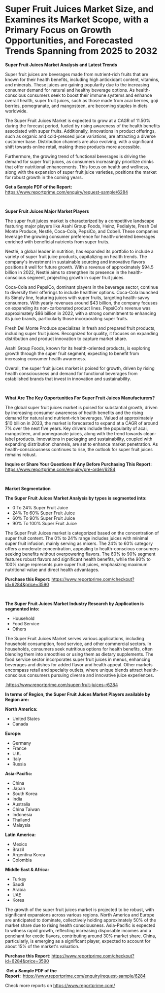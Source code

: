 <p><h1>Super Fruit Juices Market Size, and Examines its Market Scope, with a Primary Focus on Growth Opportunities, and Forecasted Trends Spanning from 2025 to 2032</h1></p><p><strong>Super Fruit Juices Market Analysis and Latest Trends</strong></p>
<p><p>Super fruit juices are beverages made from nutrient-rich fruits that are known for their health benefits, including high antioxidant content, vitamins, and minerals. These juices are gaining popularity due to the increasing consumer demand for natural and healthy beverage options. As health-conscious consumers seek to boost their immune systems and enhance overall health, super fruit juices, such as those made from acai berries, goji berries, pomegranate, and mangosteen, are becoming staples in diets worldwide.</p><p>The Super Fruit Juices Market is expected to grow at a CAGR of 11.50% during the forecast period, fueled by rising awareness of the health benefits associated with super fruits. Additionally, innovations in product offerings, such as organic and cold-pressed juice variations, are attracting a diverse customer base. Distribution channels are also evolving, with a significant shift towards online retail, making these products more accessible. </p><p>Furthermore, the growing trend of functional beverages is driving the demand for super fruit juices, as consumers increasingly prioritize drinks that offer nutritional enhancements. This focus on health and wellness, along with the expansion of super fruit juice varieties, positions the market for robust growth in the coming years.</p></p>
<p><strong>Get a Sample PDF of the Report:&nbsp;</strong> <a href="https://www.reportprime.com/enquiry/request-sample/6284?utm_campaign=2629&utm_medium=2&utm_source=Github&utm_content=ia&utm_term=19032025&utm_id=super-fruit-juices">https://www.reportprime.com/enquiry/request-sample/6284</a></p>
<p>&nbsp;</p>
<p><strong>Super Fruit Juices Major Market Players</strong></p>
<p><p>The super fruit juices market is characterized by a competitive landscape featuring major players like Asahi Group Foods, Heinz, Pedialyte, Fresh Del Monte Produce, Nestlé, Coca-Cola, PepsiCo, and Cobell. These companies leverage the growing consumer preference for health-oriented beverages enriched with beneficial nutrients from super fruits.</p><p>Nestlé, a global leader in nutrition, has expanded its portfolio to include a variety of super fruit juice products, capitalizing on health trends. The company's investment in sustainable sourcing and innovative flavors positions it well for future growth. With a revenue of approximately $94.5 billion in 2022, Nestlé aims to strengthen its presence in the health-conscious segment, projecting growth in super fruit juices.</p><p>Coca-Cola and PepsiCo, dominant players in the beverage sector, continue to diversify their offerings to include healthier options. Coca-Cola launched its Simply line, featuring juices with super fruits, targeting health-savvy consumers. With yearly revenues around $43 billion, the company focuses on expanding its non-carbonated product lines. PepsiCo's revenue was approximately $86 billion in 2022, with a strong commitment to enhancing its juice brands, particularly those incorporating super fruits.</p><p>Fresh Del Monte Produce specializes in fresh and prepared fruit products, including super fruit juices. Recognized for quality, it focuses on expanding distribution and product innovation to capture market share. </p><p>Asahi Group Foods, known for its health-oriented products, is exploring growth through the super fruit segment, expecting to benefit from increasing consumer health awareness.</p><p>Overall, the super fruit juices market is poised for growth, driven by rising health consciousness and demand for functional beverages from established brands that invest in innovation and sustainability.</p></p>
<p>&nbsp;</p>
<p><strong>What Are The Key Opportunities For Super Fruit Juices Manufacturers?</strong></p>
<p><p>The global super fruit juices market is poised for substantial growth, driven by increasing consumer awareness of health benefits and the rising demand for natural and nutrient-rich beverages. Valued at approximately $10 billion in 2023, the market is forecasted to expand at a CAGR of around 7% over the next five years. Key drivers include the popularity of acai, mangosteen, and pomegranate juices, along with the trend towards clean-label products. Innovations in packaging and sustainability, coupled with expanding distribution channels, are set to enhance market penetration. As health-consciousness continues to rise, the outlook for super fruit juices remains robust.</p></p>
<p><strong>Inquire or Share Your Questions If Any Before Purchasing This Report:</strong> <a href="https://www.reportprime.com/enquiry/pre-order/6284?utm_campaign=2629&utm_medium=2&utm_source=Github&utm_content=ia&utm_term=19032025&utm_id=super-fruit-juices">https://www.reportprime.com/enquiry/pre-order/6284</a></p>
<p>&nbsp;</p>
<p><strong>Market Segmentation</strong></p>
<p><strong>The Super Fruit Juices Market Analysis by types is segmented into:</strong></p>
<p><ul><li>0 To 24% Super Fruit Juice</li><li>24% To 60% Super Fruit Juice</li><li>60% To 90% Super Fruit Juice</li><li>90% To 100% Super Fruit Juice</li></ul></p>
<p><p>The Super Fruit Juices market is categorized based on the concentration of super fruit content. The 0% to 24% range includes juices with minimal super fruit infusion, mainly serving as mixers. The 24% to 60% category offers a moderate concentration, appealing to health-conscious consumers seeking benefits without overpowering flavors. The 60% to 90% segment features robust flavors and significant health benefits, while the 90% to 100% range represents pure super fruit juices, emphasizing maximum nutritional value and direct health advantages.</p></p>
<p><strong>Purchase this Report:&nbsp;</strong><a href="https://www.reportprime.com/checkout?id=6284&price=3590&utm_campaign=2629&utm_medium=2&utm_source=Github&utm_content=ia&utm_term=19032025&utm_id=super-fruit-juices">https://www.reportprime.com/checkout?id=6284&price=3590</a></p>
<p>&nbsp;</p>
<p><strong>The Super Fruit Juices Market Industry Research by Application is segmented into:</strong></p>
<p><ul><li>Household</li><li>Food Service</li><li>Others</li></ul></p>
<p><p>The Super Fruit Juices Market serves various applications, including household consumption, food service, and other commercial sectors. In households, consumers seek nutritious options for health benefits, often blending them into smoothies or using them as dietary supplements. The food service sector incorporates super fruit juices in menus, enhancing beverages and dishes for added flavor and health appeal. Other markets encompass retail and specialty outlets, where unique blends attract health-conscious consumers pursuing diverse and innovative juice experiences.</p></p>
<p><a href="https://www.reportprime.com/super-fruit-juices-r6284?utm_campaign=2629&utm_medium=2&utm_source=Github&utm_content=ia&utm_term=19032025&utm_id=super-fruit-juices">&nbsp;https://www.reportprime.com/super-fruit-juices-r6284</a></p>
<p><strong>In terms of Region, the Super Fruit Juices Market Players available by Region are:</strong></p>
<p>
    <p> <strong> North America: </strong>
        <ul>
            <li>United States</li>
            <li>Canada</li>
        </ul>
        </p> 
    <p> <strong> Europe: </strong>
        <ul>
            <li>Germany</li>
            <li>France</li>
            <li>U.K.</li>
            <li>Italy</li>
            <li>Russia</li>
        </ul>
        </p> 
    <p> <strong> Asia-Pacific: </strong>
        <ul>
            <li>China</li>
            <li>Japan</li>
            <li>South Korea</li>
            <li>India</li>
            <li>Australia</li>
            <li>China Taiwan</li>
            <li>Indonesia</li>
            <li>Thailand</li>
            <li>Malaysia</li>
        </ul>
        </p> 
    <p> <strong> Latin America: </strong>
        <ul>
            <li>Mexico</li>
            <li>Brazil</li>
            <li>Argentina Korea</li>
            <li>Colombia</li>
        </ul>
        </p> 
    <p> <strong> Middle East & Africa: </strong>
        <ul>
            <li>Turkey</li>
            <li>Saudi</li>
            <li>Arabia</li>
            <li>UAE</li>
            <li>Korea</li>
        </ul>
    </p>
    </p>
<p><p>The growth of the super fruit juices market is projected to be robust, with significant expansions across various regions. North America and Europe are anticipated to dominate, collectively holding approximately 50% of the market share due to rising health consciousness. Asia-Pacific is expected to witness rapid growth, reflecting increasing disposable incomes and a penchant for exotic flavors, contributing around 30% market share. China, particularly, is emerging as a significant player, expected to account for about 15% of the market's valuation.</p></p>
<p><strong>Purchase this Report: </strong><a href="https://www.reportprime.com/checkout?id=6284&price=3590&utm_campaign=2629&utm_medium=2&utm_source=Github&utm_content=ia&utm_term=19032025&utm_id=super-fruit-juices">https://www.reportprime.com/checkout?id=6284&price=3590</a></p>
<p>&nbsp;<strong>Get a Sample PDF of the Report:&nbsp;&nbsp;</strong><a href="https://www.reportprime.com/enquiry/request-sample/6284?utm_campaign=2629&utm_medium=2&utm_source=Github&utm_content=ia&utm_term=19032025&utm_id=super-fruit-juices">https://www.reportprime.com/enquiry/request-sample/6284</a></p>
<p><strong></strong></p>
<p>Check more reports on <a href="https://www.reportprime.com/?utm_campaign=2629&utm_medium=2&utm_source=Github&utm_content=ia&utm_term=19032025&utm_id=super-fruit-juices">https://www.reportprime.com/</a></p>